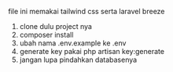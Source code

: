 file ini memakai tailwind css serta laravel breeze

1. clone dulu project nya
2. composer install
3. ubah nama .env.example ke .env
4. generate key pakai php artisan key:generate
5. jangan lupa pindahkan databasenya
